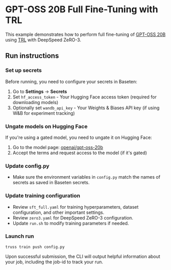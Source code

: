 # GPT-OSS 20B Full Fine-Tuning with TRL

This example demonstrates how to perform full fine-tuning of [GPT-OSS 20B](https://huggingface.co/openai/gpt-oss-20b) using [TRL](https://github.com/huggingface/trl) with DeepSpeed ZeRO-3.

## Run instructions

### Set up secrets
Before running, you need to configure your secrets in Baseten:
1. Go to **Settings** → **Secrets**
2. Set `hf_access_token` - Your Hugging Face access token (required for downloading models)
3. Optionally set `wandb_api_key` - Your Weights & Biases API key (if using W&B for experiment tracking)

### Ungate models on Hugging Face
If you're using a gated model, you need to ungate it on Hugging Face:
1. Go to the model page: [openai/gpt-oss-20b](https://huggingface.co/openai/gpt-oss-20b)
2. Accept the terms and request access to the model (if it's gated)

### Update config.py
- Make sure the environment variables in `config.py` match the names of secrets as saved in Baseten secrets.

### Update training configuration
- Review `sft_full.yaml` for training hyperparameters, dataset configuration, and other important settings.
- Review `zero3.yaml` for DeepSpeed ZeRO-3 configuration.
- Update `run.sh` to modify training parameters if needed.

### Launch run

```
truss train push config.py
```

Upon successful submission, the CLI will output helpful information about your job, including the job-id to track your run.

